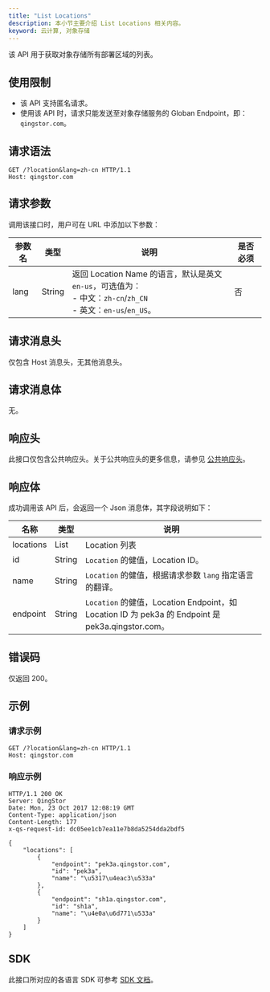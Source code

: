 ```yaml
---
title: "List Locations"
description: 本小节主要介绍 List Locations 相关内容。
keyword: 云计算, 对象存储
---
```


该 API 用于获取对象存储所有部署区域的列表。

## 使用限制

- 该 API 支持匿名请求。
- 使用该 API 时，请求只能发送至对象存储服务的 Globan Endpoint，即：`qingstor.com`。

## 请求语法

```http
GET /?location&lang=zh-cn HTTP/1.1
Host: qingstor.com
```

## 请求参数

调用该接口时，用户可在 URL 中添加以下参数：

| 参数名 | 类型 | 说明 | 是否必须 |
| --- | --- | --- | --- |
| lang | String | 返回 Location Name 的语言，默认是英文 `en-us`，可选值为：<br>- 中文：`zh-cn`/`zh_CN` <br>- 英文：`en-us`/`en_US`。| 否 |

## 请求消息头

仅包含 Host 消息头，无其他消息头。

## 请求消息体

无。

## 响应头

此接口仅包含公共响应头。关于公共响应头的更多信息，请参见 [公共响应头](/storage/object-storage/api/common_header/#响应头字段-response-header)。

## 响应体

成功调用该 API 后，会返回一个 Json 消息体，其字段说明如下：

| 名称 | 类型 | 说明 | 
| - | - | - | 
| locations | List |  Location 列表|
| id | String | `Location` 的健值，Location ID。 |
| name | String | `Location` 的健值，根据请求参数 `lang` 指定语言的翻译。 |
| endpoint | String | `Location` 的健值，Location Endpoint，如 Location ID 为 pek3a 的 Endpoint 是 pek3a.qingstor.com。 |

## 错误码

仅返回 200。

## 示例

### 请求示例

```http
GET /?location&lang=zh-cn HTTP/1.1
Host: qingstor.com
```

### 响应示例

```http
HTTP/1.1 200 OK
Server: QingStor
Date: Mon, 23 Oct 2017 12:08:19 GMT
Content-Type: application/json
Content-Length: 177
x-qs-request-id: dc05ee1cb7ea11e7b8da5254dda2bdf5

{
    "locations": [
        {
            "endpoint": "pek3a.qingstor.com",
            "id": "pek3a",
            "name": "\u5317\u4eac3\u533a"
        },
        {
            "endpoint": "sh1a.qingstor.com",
            "id": "sh1a",
            "name": "\u4e0a\u6d771\u533a"
        }
    ]
}
```

## SDK

此接口所对应的各语言 SDK 可参考 [SDK 文档](/storage/object-storage/sdk/)。